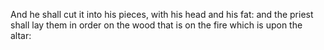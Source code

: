 And he shall cut it into his pieces, with his head and his fat: and the priest shall lay them in order on the wood that is on the fire which is upon the altar:
